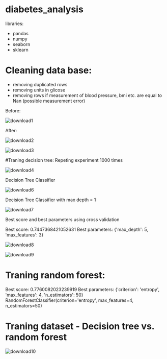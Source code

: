 # diabetes_analysis

libraries:
- pandas
- numpy
- seaborn
- sklearn

# Cleaning data base:
- removing duplicated rows
- removing units in glicose
- removing rows if measurement of blood pressure, bmi etc. are equal to Nan (possible measurement error)

Before:

![download1](https://user-images.githubusercontent.com/62389300/214905425-f1674fc1-c877-450c-a0e0-8420c2edf8f0.png)


After:

![download2](https://user-images.githubusercontent.com/62389300/214905523-12a0d9a9-30ad-471f-a721-3e6efce54ae4.png)


![download3](https://user-images.githubusercontent.com/62389300/214905589-07d5cfff-109f-4122-adcd-2ec786880e90.png)

#Traning decision tree:
Repeting experiment 1000 times

![download4](https://user-images.githubusercontent.com/62389300/214907515-5fde728b-1157-461b-ae8a-deaf9ef1ce2b.png)


Decision Tree Classifier

![download6](https://user-images.githubusercontent.com/62389300/214908068-726342a8-07c2-4ca2-b08c-6450d9934c18.png)


Decision Tree Classifier with max depth = 1

![download7](https://user-images.githubusercontent.com/62389300/214908624-5d727cbf-a149-4d27-9c23-e198a784d285.png)


Best score and best parameters using cross validation

Best score: 0.7447368421052631
Best parameters: {'max_depth': 5, 'max_features': 3}

![download8](https://user-images.githubusercontent.com/62389300/214908907-701b780a-5436-4bf8-9798-7aebea0ec6c2.png)

![download9](https://user-images.githubusercontent.com/62389300/214909898-7e0ec6da-1c78-4810-9216-b6d8898676e7.png)


# Traning random forest:

Best score: 0.7760082023239919
Best parameters: {'criterion': 'entropy', 'max_features': 4, 'n_estimators': 50}
RandomForestClassifier(criterion='entropy', max_features=4, n_estimators=50)


# Traning dataset - Decision tree vs. random forest

![download10](https://user-images.githubusercontent.com/62389300/214909680-62613746-4298-4392-84ba-6beef7d92e3c.png)



